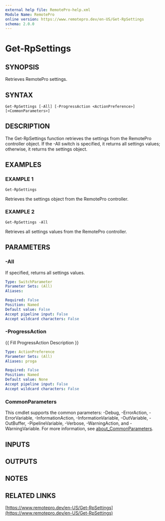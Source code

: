 ```yaml
---
external help file: RemotePro-help.xml
Module Name: RemotePro
online version: https://www.remotepro.dev/en-US/Get-RpSettings
schema: 2.0.0
---
```


# Get-RpSettings

## SYNOPSIS
Retrieves RemotePro settings.

## SYNTAX

```
Get-RpSettings [-All] [-ProgressAction <ActionPreference>] [<CommonParameters>]
```

## DESCRIPTION
The Get-RpSettings function retrieves the settings from the RemotePro
controller object.
If the -All switch is specified, it returns all
settings values; otherwise, it returns the settings object.

## EXAMPLES

### EXAMPLE 1
```
Get-RpSettings
```

Retrieves the settings object from the RemotePro controller.

### EXAMPLE 2
```
Get-RpSettings -All
```

Retrieves all settings values from the RemotePro controller.

## PARAMETERS

### -All
If specified, returns all settings values.

```yaml
Type: SwitchParameter
Parameter Sets: (All)
Aliases:

Required: False
Position: Named
Default value: False
Accept pipeline input: False
Accept wildcard characters: False
```

### -ProgressAction
{{ Fill ProgressAction Description }}

```yaml
Type: ActionPreference
Parameter Sets: (All)
Aliases: proga

Required: False
Position: Named
Default value: None
Accept pipeline input: False
Accept wildcard characters: False
```

### CommonParameters
This cmdlet supports the common parameters: -Debug, -ErrorAction, -ErrorVariable, -InformationAction, -InformationVariable, -OutVariable, -OutBuffer, -PipelineVariable, -Verbose, -WarningAction, and -WarningVariable. For more information, see [about_CommonParameters](http://go.microsoft.com/fwlink/?LinkID=113216).

## INPUTS

## OUTPUTS

## NOTES

## RELATED LINKS

[https://www.remotepro.dev/en-US/Get-RpSettings](https://www.remotepro.dev/en-US/Get-RpSettings)

